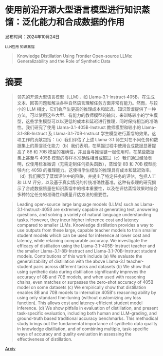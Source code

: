 # 使用前沿开源大型语言模型进行知识蒸馏：泛化能力和合成数据的作用

发布时间：2024年10月24日

`LLM应用` `知识蒸馏`

> Knowledge Distillation Using Frontier Open-source LLMs: Generalizability and the Role of Synthetic Data

# 摘要

> 领先的开源大型语言模型（LLM），如 Llama-3.1-Instruct-405B，在生成文本、回答问题和解决各种自然语言理解任务方面非常有能力。然而，与较小的 LLM 相比，它们会产生更高的推理成本和延迟。知识蒸馏提供了一种方法，可以使用这些大型、有能力的教师模型的输出，来训练较小的学生模型，这些学生模型可以以更低的成本和延迟进行推理，同时保持相当的准确性。我们研究了使用 Llama-3.1-405B-Instruct 教师模型和较小的 Llama-3.1-8B-Instruct 及 Llama-3.1-70B-Instruct 学生模型进行蒸馏的效果。这项工作的贡献包括：（a）我们评估了上述 Llama-3.1 师生对在不同任务和数据集上的蒸馏泛化能力（b）我们表明，在蒸馏过程中使用合成数据显著提高了 8B 和 70B 模型的准确性，并且当与推理链一起使用时，在某些数据集上甚至与 405B 模型的零样本准确性相当或超过（c）我们通过经验表明，仅使用标准微调（无需定制任何损失函数），蒸馏使 8B 和 70B 模型能够内化 405B 的推理能力。这使得学生模型的推理具有成本和延迟效率。（d）我们展示了蒸馏评估中的陷阱，并提出了特定任务的评估，包括人工和 LLM 评分，以及基于真实情况的传统准确性基准。这种有条理的研究揭示了合成数据质量在知识蒸馏中的根本重要性，以及在评估蒸馏效果时结合多种特定任务的准确性和质量评估方法的重要性。

> Leading open-source large language models (LLMs) such as Llama-3.1-Instruct-405B are extremely capable at generating text, answering questions, and solving a variety of natural language understanding tasks. However, they incur higher inference cost and latency compared to smaller LLMs. Knowledge distillation provides a way to use outputs from these large, capable teacher models to train smaller student models which can be used for inference at lower cost and latency, while retaining comparable accuracy. We investigate the efficacy of distillation using the Llama-3.1-405B-Instruct teacher and the smaller Llama-3.1-8B-Instruct and Llama-3.1-70B-Instruct student models. Contributions of this work include (a) We evaluate the generalizability of distillation with the above Llama-3.1 teacher-student pairs across different tasks and datasets (b) We show that using synthetic data during distillation significantly improves the accuracy of 8B and 70B models, and when used with reasoning chains, even matches or surpasses the zero-shot accuracy of 405B model on some datasets (c) We empirically show that distillation enables 8B and 70B models to internalize 405B's reasoning ability by using only standard fine-tuning (without customizing any loss function). This allows cost and latency-efficient student model inference. (d) We show pitfalls in evaluation of distillation, and present task-specific evaluation, including both human and LLM-grading, and ground-truth based traditional accuracy benchmarks. This methodical study brings out the fundamental importance of synthetic data quality in knowledge distillation, and of combining multiple, task-specific ways of accuracy and quality evaluation in assessing the effectiveness of distillation.

[Arxiv](https://arxiv.org/abs/2410.18588)